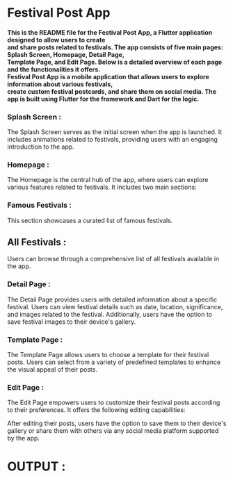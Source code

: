 # Festival Post App

#### This is the README file for the Festival Post App, a Flutter application designed to allow users to create <br>and share posts related to festivals. The app consists of five main pages: Splash Screen, Homepage, Detail Page, <br>Template Page, and Edit Page. Below is a detailed overview of each page and the functionalities it offers.<br>Festival Post App is a mobile application that allows users to explore information about various festivals, <br>create custom festival postcards, and share them on social media. The app is built using Flutter for the framework and Dart for the logic.

### Splash Screen :

The Splash Screen serves as the initial screen when the app is launched. It includes animations related to festivals, providing users with an engaging introduction to the app.

 ### Homepage :
The Homepage is the central hub of the app, where users can explore various features related to festivals.
It includes two main sections:

 ### Famous Festivals :
 This section showcases a curated list of famous festivals.
 ## All Festivals :
 Users can browse through a comprehensive list of all festivals available in the app.
### Detail Page :
The Detail Page provides users with detailed information about a specific festival. Users can view festival details such as date, location, significance, and images related to the festival. Additionally, users have the option to save festival images to their device's gallery.

### Template Page :
The Template Page allows users to choose a template for their festival posts.
Users can select from a variety of predefined templates to enhance the visual appeal of their posts.

### Edit Page :
The Edit Page empowers users to customize their festival posts according to their preferences. 
It offers the following editing capabilities:

After editing their posts, users have the option to save them to their device's gallery or share them with others via any social media platform supported by the app.


# OUTPUT : 
